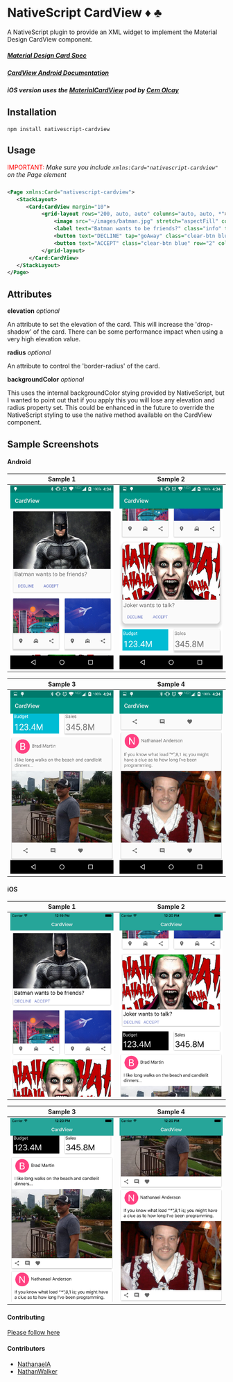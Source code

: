 ﻿# NativeScript CardView :diamonds: :clubs:

A NativeScript plugin to provide an XML widget to implement the Material Design CardView component.

##### [Material Design Card Spec](https://www.google.com/design/spec/components/cards.html)
##### [CardView Android Documentation](http://developer.android.com/intl/zh-tw/reference/android/support/v7/widget/CardView.html) 
##### iOS version uses the [MaterialCardView](https://cocoapods.org/pods/MaterialCardView) pod by [Cem Olcay](https://github.com/cemolcay)


## Installation
`npm install nativescript-cardview`

## Usage

 <span style="color:red">IMPORTANT: </span>*Make sure you include `xmlns:Card="nativescript-cardview"` on the Page element*

###
```XML
<Page xmlns:Card="nativescript-cardview">
   <StackLayout>     
      <Card:CardView margin="10">
           <grid-layout rows="200, auto, auto" columns="auto, auto, *">
               <image src="~/images/batman.jpg" stretch="aspectFill" colSpan="3" row="0" />
               <label text="Batman wants to be friends?" class="info" textWrap="true" row="1" colSpan="3" />          
               <button text="DECLINE" tap="goAway" class="clear-btn blue" row="2" col="0" />
               <button text="ACCEPT" class="clear-btn blue" row="2" col="1" />
           </grid-layout>
       </Card:CardView>
   </StackLayout>
</Page>
```

## Attributes
**elevation** *optional*

 An attribute to set the elevation of the card. This will increase the 'drop-shadow' of the card.
There can be some performance impact when using a very high elevation value.

**radius** *optional*

An attribute to control the 'border-radius' of the card.

**backgroundColor** *optional*

This uses the internal backgroundColor stying provided by NativeScript, but I wanted to point out that if you apply this
you will lose any elevation and radius property set. This could be enhanced in the future to override the NativeScript styling
to use the native method available on the CardView component.

## Sample Screenshots

#### Android

Sample 1 |  Sample 2
-------- | ---------
![Sample1](screenshots/sample_card1.png) | ![Sample2](screenshots/sample_card2.png)

Sample 3 | Sample 4
-------- | -------
![Sample3](screenshots/sample_card3.png) | ![Sample4](screenshots/sample_card4.png)

#### iOS

Sample 1 |  Sample 2
-------- | ---------
![Sample1](screenshots/sample_card1_ios.png) | ![Sample2](screenshots/sample_card2_ios.png)

Sample 3 | Sample 4
-------- | -------
![Sample3](screenshots/sample_card3_ios.png) | ![Sample4](screenshots/sample_card4_ios.png)

#### Contributing
[Please follow here](https://github.com/bradmartin/nativescript-cardview/blob/master/CONTRIBUTING.md)

#### Contributors
- [NathanaelA](https://github.com/NathanaelA)
- [NathanWalker](https://github.com/NathanWalker)

